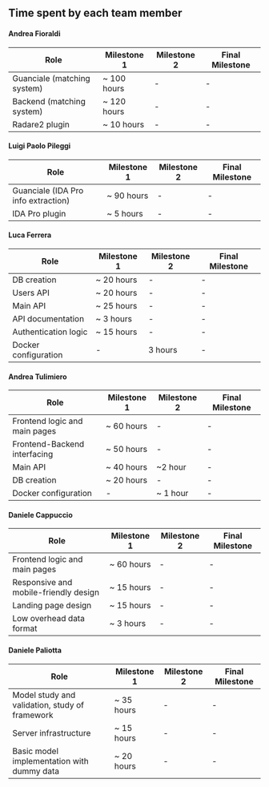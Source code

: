 

## Time spent by each team member

#### Andrea Fioraldi

| Role | Milestone 1 | Milestone 2 | Final Milestone |
| -- | -- | -- | -- |
| Guanciale (matching system) | ~ 100 hours | - | - |
| Backend (matching system) |  ~ 120 hours | - | - |
| Radare2 plugin |  ~ 10 hours | - | - |

#### Luigi Paolo Pileggi

| Role | Milestone 1 | Milestone 2 | Final Milestone |
| -- | -- | -- | -- |
| Guanciale (IDA Pro info extraction) | ~ 90 hours | - | - |
| IDA Pro plugin | ~ 5 hours | - | - |

#### Luca Ferrera

| Role | Milestone 1 | Milestone 2 | Final Milestone |
| -- | -- | -- | -- |
| DB creation| ~ 20 hours | - | - |
| Users API | ~ 20 hours | - | - |
| Main API | ~ 25 hours | - | - |
| API documentation | ~ 3 hours| - | - |
| Authentication logic | ~ 15 hours| - | - |
| Docker configuration| - | 3 hours| - |

#### Andrea Tulimiero

| Role | Milestone 1 | Milestone 2 | Final Milestone |
| -- | -- | -- | -- |
| Frontend logic and main pages | ~ 60 hours | - | - |
| Frontend-Backend interfacing | ~ 50 hours | - | - |
| Main API | ~ 40 hours | ~2 hour | - |
| DB creation | ~ 20 hours | - | - |
| Docker configuration | - | ~ 1 hour | - |

#### Daniele Cappuccio

| Role | Milestone 1 | Milestone 2 | Final Milestone |
| -- | -- | -- | -- |
| Frontend logic and main pages | ~ 60 hours | - | - |
| Responsive and mobile-friendly design | ~ 15 hours | - | - |
| Landing page design | ~ 15 hours | - | - |
| Low overhead data format | ~ 3 hours | - | - |

#### Daniele Paliotta

| Role | Milestone 1 | Milestone 2 | Final Milestone |
| -- | -- | -- | -- |
| Model study and validation, study of framework | ~ 35 hours | - | - |
| Server infrastructure | ~ 15 hours | - | - |
| Basic model implementation with dummy data | ~ 20 hours | - | - |


